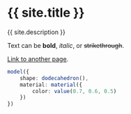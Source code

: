 <example id="cornell"></example>

# {{ site.title }}

{{ site.description }}

Text can be **bold**, _italic_, or ~~strikethrough~~.

[Link to another page](docs/modules/_camera_).

```ts
model({
    shape: dodecahedron(),
    material: material({
        color: value(0.7, 0.6, 0.5)
    })
})
```